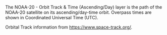 The NOAA-20 - Orbit Track & Time (Ascending/Day) layer is the path of the NOAA-20 satellite on its ascending/day-time orbit. Overpass times are shown in Coordinated Universal Time (UTC).

Orbital Track information from <https://www.space-track.org/>.
